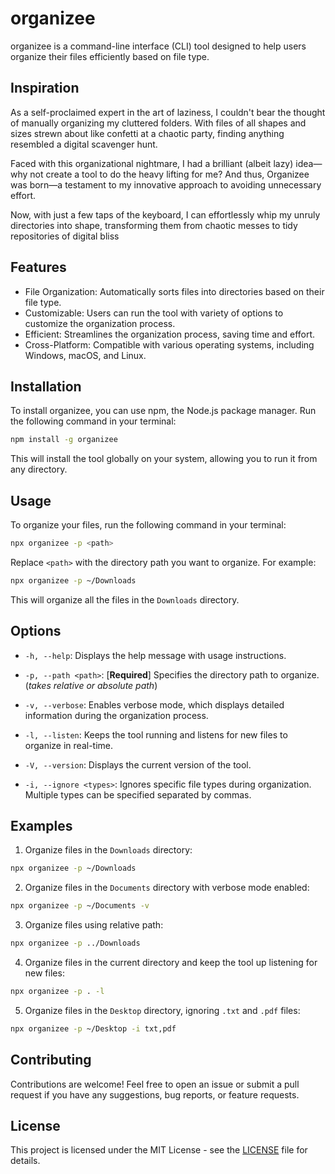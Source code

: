 # organizee

organizee is a command-line interface (CLI) tool designed to help users organize their files efficiently based on file type.

## Inspiration

As a self-proclaimed expert in the art of laziness, I couldn't bear the thought of manually organizing my cluttered folders. With files of all shapes and sizes strewn about like confetti at a chaotic party, finding anything resembled a digital scavenger hunt.

Faced with this organizational nightmare, I had a brilliant (albeit lazy) idea—why not create a tool to do the heavy lifting for me? And thus, Organizee was born—a testament to my innovative approach to avoiding unnecessary effort.

Now, with just a few taps of the keyboard, I can effortlessly whip my unruly directories into shape, transforming them from chaotic messes to tidy repositories of digital bliss

## Features

- File Organization: Automatically sorts files into directories based on their file type.
- Customizable: Users can run the tool with variety of options to customize the organization process.
- Efficient: Streamlines the organization process, saving time and effort.
- Cross-Platform: Compatible with various operating systems, including Windows, macOS, and Linux.

## Installation

To install organizee, you can use npm, the Node.js package manager. Run the following command in your terminal:

```bash
npm install -g organizee
```

This will install the tool globally on your system, allowing you to run it from any directory.

## Usage

To organize your files, run the following command in your terminal:

```bash
npx organizee -p <path>
```

Replace `<path>` with the directory path you want to organize. For example:

```bash
npx organizee -p ~/Downloads
```

This will organize all the files in the `Downloads` directory.

## Options

- `-h, --help`: Displays the help message with usage instructions.

- `-p, --path <path>`: [**Required**] Specifies the directory path to organize. (_takes relative or absolute path_)

- `-v, --verbose`: Enables verbose mode, which displays detailed information during the organization process.

- `-l, --listen`: Keeps the tool running and listens for new files to organize in real-time.

- `-V, --version`: Displays the current version of the tool.

- `-i, --ignore <types>`: Ignores specific file types during organization. Multiple types can be specified separated by commas.

## Examples

1. Organize files in the `Downloads` directory:

```bash
npx organizee -p ~/Downloads
```

2. Organize files in the `Documents` directory with verbose mode enabled:

```bash
npx organizee -p ~/Documents -v
```

3. Organize files using relative path:

```bash
npx organizee -p ../Downloads
```

4. Organize files in the current directory and keep the tool up listening for new files:

```bash
npx organizee -p . -l
```

5. Organize files in the `Desktop` directory, ignoring `.txt` and `.pdf` files:

```bash
npx organizee -p ~/Desktop -i txt,pdf
```

## Contributing

Contributions are welcome! Feel free to open an issue or submit a pull request if you have any suggestions, bug reports, or feature requests.

## License

This project is licensed under the MIT License - see the [LICENSE](LICENSE) file for details.
